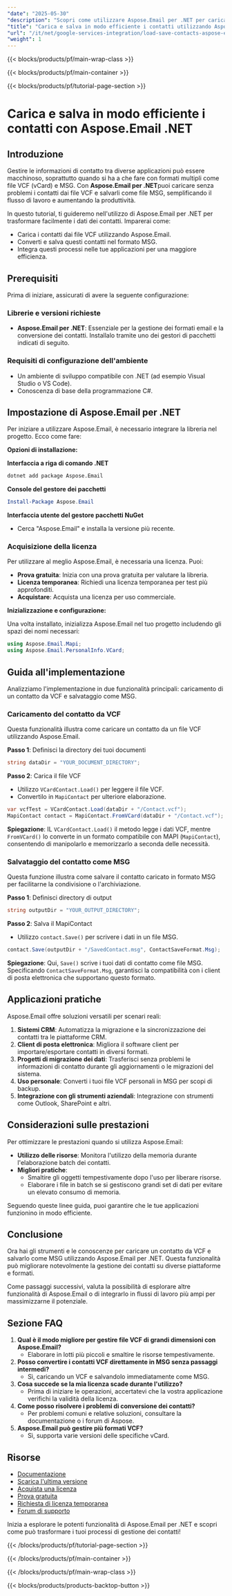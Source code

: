 ```yaml
---
"date": "2025-05-30"
"description": "Scopri come utilizzare Aspose.Email per .NET per caricare senza problemi i contatti dai file VCF e salvarli come MSG, migliorando la produttività nei tuoi progetti di integrazione dei servizi Google."
"title": "Carica e salva in modo efficiente i contatti utilizzando Aspose.Email .NET per l'integrazione dei servizi Google"
"url": "/it/net/google-services-integration/load-save-contacts-aspose-email-net/"
"weight": 1
---
```


{{< blocks/products/pf/main-wrap-class >}}

{{< blocks/products/pf/main-container >}}

{{< blocks/products/pf/tutorial-page-section >}}
# Carica e salva in modo efficiente i contatti con Aspose.Email .NET

## Introduzione

Gestire le informazioni di contatto tra diverse applicazioni può essere macchinoso, soprattutto quando si ha a che fare con formati multipli come file VCF (vCard) e MSG. Con **Aspose.Email per .NET**puoi caricare senza problemi i contatti dai file VCF e salvarli come file MSG, semplificando il flusso di lavoro e aumentando la produttività.

In questo tutorial, ti guideremo nell'utilizzo di Aspose.Email per .NET per trasformare facilmente i dati dei contatti. Imparerai come:
- Carica i contatti dai file VCF utilizzando Aspose.Email.
- Converti e salva questi contatti nel formato MSG.
- Integra questi processi nelle tue applicazioni per una maggiore efficienza.

## Prerequisiti

Prima di iniziare, assicurati di avere la seguente configurazione:

### Librerie e versioni richieste
- **Aspose.Email per .NET**: Essenziale per la gestione dei formati email e la conversione dei contatti. Installalo tramite uno dei gestori di pacchetti indicati di seguito.

### Requisiti di configurazione dell'ambiente
- Un ambiente di sviluppo compatibile con .NET (ad esempio Visual Studio o VS Code).
- Conoscenza di base della programmazione C#.

## Impostazione di Aspose.Email per .NET

Per iniziare a utilizzare Aspose.Email, è necessario integrare la libreria nel progetto. Ecco come fare:

**Opzioni di installazione:**

**Interfaccia a riga di comando .NET**
```bash
dotnet add package Aspose.Email
```

**Console del gestore dei pacchetti**
```powershell
Install-Package Aspose.Email
```

**Interfaccia utente del gestore pacchetti NuGet**
- Cerca "Aspose.Email" e installa la versione più recente.

### Acquisizione della licenza

Per utilizzare al meglio Aspose.Email, è necessaria una licenza. Puoi:
- **Prova gratuita**: Inizia con una prova gratuita per valutare la libreria.
- **Licenza temporanea**: Richiedi una licenza temporanea per test più approfonditi.
- **Acquistare**: Acquista una licenza per uso commerciale.

**Inizializzazione e configurazione:**

Una volta installato, inizializza Aspose.Email nel tuo progetto includendo gli spazi dei nomi necessari:

```csharp
using Aspose.Email.Mapi;
using Aspose.Email.PersonalInfo.VCard;
```

## Guida all'implementazione

Analizziamo l'implementazione in due funzionalità principali: caricamento di un contatto da VCF e salvataggio come MSG.

### Caricamento del contatto da VCF

Questa funzionalità illustra come caricare un contatto da un file VCF utilizzando Aspose.Email.

**Passo 1**: Definisci la directory dei tuoi documenti
```csharp
string dataDir = "YOUR_DOCUMENT_DIRECTORY";
```

**Passo 2**: Carica il file VCF
- Utilizzo `VCardContact.Load()` per leggere il file VCF.
- Convertilo in `MapiContact` per ulteriore elaborazione.

```csharp
var vcfTest = VCardContact.Load(dataDir + "/Contact.vcf");
MapiContact contact = MapiContact.FromVCard(dataDir + "/Contact.vcf");
```

**Spiegazione**: IL `VCardContact.Load()` il metodo legge i dati VCF, mentre `FromVCard()` lo converte in un formato compatibile con MAPI (`MapiContact`), consentendo di manipolarlo e memorizzarlo a seconda delle necessità.

### Salvataggio del contatto come MSG

Questa funzione illustra come salvare il contatto caricato in formato MSG per facilitarne la condivisione o l'archiviazione.

**Passo 1**: Definisci directory di output
```csharp
string outputDir = "YOUR_OUTPUT_DIRECTORY";
```

**Passo 2**: Salva il MapiContact
- Utilizzo `contact.Save()` per scrivere i dati in un file MSG.

```csharp
contact.Save(outputDir + "/SavedContact.msg", ContactSaveFormat.Msg);
```

**Spiegazione**: Qui, `Save()` scrive i tuoi dati di contatto come file MSG. Specificando `ContactSaveFormat.Msg`, garantisci la compatibilità con i client di posta elettronica che supportano questo formato.

## Applicazioni pratiche

Aspose.Email offre soluzioni versatili per scenari reali:

1. **Sistemi CRM**: Automatizza la migrazione e la sincronizzazione dei contatti tra le piattaforme CRM.
2. **Client di posta elettronica**: Migliora il software client per importare/esportare contatti in diversi formati.
3. **Progetti di migrazione dei dati**: Trasferisci senza problemi le informazioni di contatto durante gli aggiornamenti o le migrazioni del sistema.
4. **Uso personale**: Converti i tuoi file VCF personali in MSG per scopi di backup.
5. **Integrazione con gli strumenti aziendali**: Integrazione con strumenti come Outlook, SharePoint e altri.

## Considerazioni sulle prestazioni

Per ottimizzare le prestazioni quando si utilizza Aspose.Email:

- **Utilizzo delle risorse**: Monitora l'utilizzo della memoria durante l'elaborazione batch dei contatti.
- **Migliori pratiche**:
  - Smaltire gli oggetti tempestivamente dopo l'uso per liberare risorse.
  - Elaborare i file in batch se si gestiscono grandi set di dati per evitare un elevato consumo di memoria.

Seguendo queste linee guida, puoi garantire che le tue applicazioni funzionino in modo efficiente.

## Conclusione

Ora hai gli strumenti e le conoscenze per caricare un contatto da VCF e salvarlo come MSG utilizzando Aspose.Email per .NET. Questa funzionalità può migliorare notevolmente la gestione dei contatti su diverse piattaforme e formati.

Come passaggi successivi, valuta la possibilità di esplorare altre funzionalità di Aspose.Email o di integrarlo in flussi di lavoro più ampi per massimizzarne il potenziale.

## Sezione FAQ

1. **Qual è il modo migliore per gestire file VCF di grandi dimensioni con Aspose.Email?**
   - Elaborare in lotti più piccoli e smaltire le risorse tempestivamente.
2. **Posso convertire i contatti VCF direttamente in MSG senza passaggi intermedi?**
   - Sì, caricando un VCF e salvandolo immediatamente come MSG.
3. **Cosa succede se la mia licenza scade durante l'utilizzo?**
   - Prima di iniziare le operazioni, accertatevi che la vostra applicazione verifichi la validità della licenza.
4. **Come posso risolvere i problemi di conversione dei contatti?**
   - Per problemi comuni e relative soluzioni, consultare la documentazione o i forum di Aspose.
5. **Aspose.Email può gestire più formati VCF?**
   - Sì, supporta varie versioni delle specifiche vCard.

## Risorse
- [Documentazione](https://reference.aspose.com/email/net/)
- [Scarica l'ultima versione](https://releases.aspose.com/email/net/)
- [Acquista una licenza](https://purchase.aspose.com/buy)
- [Prova gratuita](https://releases.aspose.com/email/net/)
- [Richiesta di licenza temporanea](https://purchase.aspose.com/temporary-license/)
- [Forum di supporto](https://forum.aspose.com/c/email/10)

Inizia a esplorare le potenti funzionalità di Aspose.Email per .NET e scopri come può trasformare i tuoi processi di gestione dei contatti!

{{< /blocks/products/pf/tutorial-page-section >}}

{{< /blocks/products/pf/main-container >}}

{{< /blocks/products/pf/main-wrap-class >}}

{{< blocks/products/products-backtop-button >}}